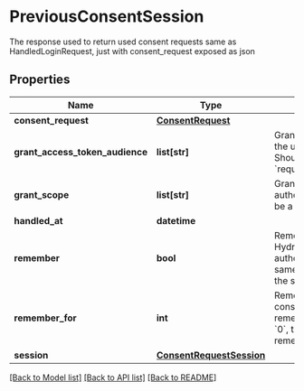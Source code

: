 # PreviousConsentSession

The response used to return used consent requests same as HandledLoginRequest, just with consent_request exposed as json
## Properties
Name | Type | Description | Notes
------------ | ------------- | ------------- | -------------
**consent_request** | [**ConsentRequest**](ConsentRequest.md) |  | [optional] 
**grant_access_token_audience** | **list[str]** | GrantedAudience sets the audience the user authorized the client to use. Should be a subset of &#x60;requested_access_token_audience&#x60;. | [optional] 
**grant_scope** | **list[str]** | GrantScope sets the scope the user authorized the client to use. Should be a subset of &#x60;requested_scope&#x60; | [optional] 
**handled_at** | **datetime** |  | [optional] 
**remember** | **bool** | Remember, if set to true, tells ORY Hydra to remember this consent authorization and reuse it if the same client asks the same user for the same, or a subset of, scope. | [optional] 
**remember_for** | **int** | RememberFor sets how long the consent authorization should be remembered for in seconds. If set to &#x60;0&#x60;, the authorization will be remembered indefinitely. | [optional] 
**session** | [**ConsentRequestSession**](ConsentRequestSession.md) |  | [optional] 

[[Back to Model list]](../README.md#documentation-for-models) [[Back to API list]](../README.md#documentation-for-api-endpoints) [[Back to README]](../README.md)


